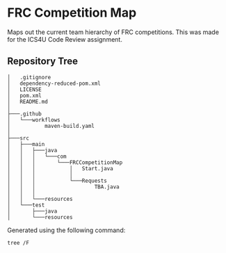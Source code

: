 # FRC Competition Map
Maps out the current team hierarchy of FRC competitions. This was made for the ICS4U Code Review assignment.

## Repository Tree
```text
│   .gitignore
│   dependency-reduced-pom.xml
│   LICENSE
│   pom.xml
│   README.md
│
├───.github
│   └───workflows
│           maven-build.yaml
│
├───src
│   ├───main
│   │   ├───java
│   │   │   └───com
│   │   │       └───FRCCompetitionMap
│   │   │           │   Start.java
│   │   │           │
│   │   │           └───Requests
│   │   │                   TBA.java
│   │   │
│   │   └───resources
│   └───test
│       ├───java
│       └───resources
```
Generated using the following command:
```bash
tree /F
```